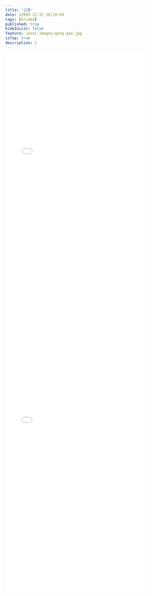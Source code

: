 ```yaml
---
title: '公告'
date: 12999-12-31 18:29:49
tags: [Gridea]
published: true
hideInList: false
feature: /post-images/gong-gao.jpg
isTop: true
description: 1
---
```

<!-- more
2022年9月21日
[友链招收,请看招收标准](https://661111.github.io/post/link/)
2022年9月28日
评论恢复了,可以在文章里面回复评论
2022年9月30日
之前github无法上传,现在文章可以上传.(每天只能上传3测)
2022.10.11
两条好听歌 
 -->
 <iframe 
 height=850 
 width=90% 
 src="//player.bilibili.com/player.html?aid=643572235&bvid=BV1yY4y1L7Rg&cid=777458336&page=1"  
 frameborder=0  
 allowfullscreen>
 </iframe>
 
 <iframe  
 height=850 
 width=90% 
 src="//player.bilibili.com/player.html?aid=759516742&bvid=BV1364y1B7kU&cid=379998606&page=1" 
 frameborder=0  
 allowfullscreen>
 </iframe>
